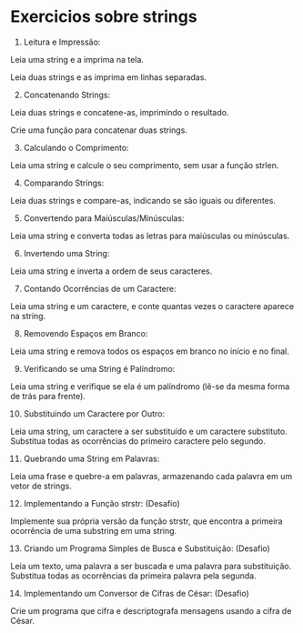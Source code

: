 # Exercicios sobre strings

1. Leitura e Impressão:

Leia uma string e a imprima na tela.

Leia duas strings e as imprima em linhas separadas.


2. Concatenando Strings:

Leia duas strings e concatene-as, imprimindo o resultado.

Crie uma função para concatenar duas strings.


3. Calculando o Comprimento:

Leia uma string e calcule o seu comprimento, sem usar a função strlen.


4. Comparando Strings:

Leia duas strings e compare-as, indicando se são iguais ou diferentes.


5. Convertendo para Maiúsculas/Minúsculas:

Leia uma string e converta todas as letras para maiúsculas ou minúsculas.


6. Invertendo uma String:

Leia uma string e inverta a ordem de seus caracteres.


7. Contando Ocorrências de um Caractere:

Leia uma string e um caractere, e conte quantas vezes o caractere aparece na string.


8. Removendo Espaços em Branco:

Leia uma string e remova todos os espaços em branco no início e no final.


9. Verificando se uma String é Palíndromo:

Leia uma string e verifique se ela é um palíndromo (lê-se da mesma forma de trás para frente).


10. Substituindo um Caractere por Outro:

Leia uma string, um caractere a ser substituído e um caractere substituto. Substitua todas as ocorrências do primeiro caractere pelo segundo.


11. Quebrando uma String em Palavras:

Leia uma frase e quebre-a em palavras, armazenando cada palavra em um vetor de strings.


12. Implementando a Função strstr: (Desafio)

Implemente sua própria versão da função strstr, que encontra a primeira ocorrência de uma substring em uma string.


13. Criando um Programa Simples de Busca e Substituição: (Desafio)

Leia um texto, uma palavra a ser buscada e uma palavra para substituição. Substitua todas as ocorrências da primeira palavra pela segunda.


14. Implementando um Conversor de Cifras de César: (Desafio)

Crie um programa que cifra e descriptografa mensagens usando a cifra de César.